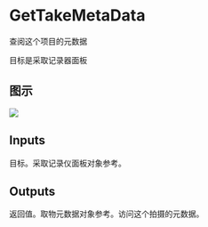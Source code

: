 # GetTakeMetaData

查阅这个项目的元数据

目标是采取记录器面板

## 图示

![]($-20221218-21102971.png)

## Inputs

目标。采取记录仪面板对象参考。  

## Outputs

返回值。取物元数据对象参考。访问这个拍摄的元数据。
